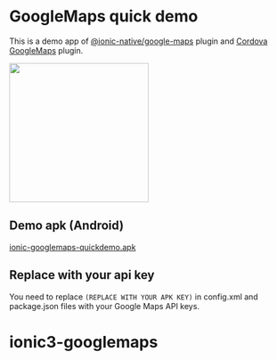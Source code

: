 # GoogleMaps quick demo

This is a demo app of [@ionic-native/google-maps](https://www.npmjs.com/package/@ionic-native/google-maps) plugin and [Cordova GoogleMaps](https://github.com/mapsplugin/cordova-plugin-googlemaps) plugin.

<img src="./capture.png" width="250">

## Demo apk (Android)
[ionic-googlemaps-quickdemo.apk](./ionic-googlemaps-quickdemo.apk)

## Replace with your api key

You need to replace `(REPLACE WITH YOUR APK KEY)` in config.xml and package.json files with your Google Maps API keys.
# ionic3-googlemaps
